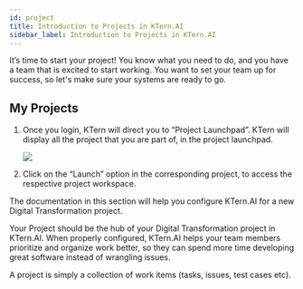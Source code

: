 ```yaml
---
id: project
title: Introduction to Projects in KTern.AI
sidebar_label: Introduction to Projects in KTern.AI
---
```


It’s time to start your project! You know what you need to do, and you have a team that is excited to start working. You want to set your team up for success, so let's make sure your systems are ready to go.

## My Projects

1. Once you login, KTern will direct you to “Project Launchpad”. KTern will display all the project that
   you are part of, in the project launchpad.

   ![](https://storage.googleapis.com/ktern-docs-files/project-launchpad-1.png)

2. Click on the “Launch” option in the corresponding project, to access the respective project
   workspace.

The documentation in this section will help you configure KTern.AI for a new Digital Transformation project.

Your Project should be the hub of your Digital Transformation project in KTern.AI. When properly configured, KTern.AI helps your team members prioritize and organize work better, so they can spend more time developing great software instead of wrangling issues.

A project is simply a collection of work items (tasks, issues, test cases etc).
